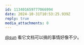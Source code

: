 ```yaml
---
id: 113401659777066994
date: 2024-10-31T10:53:25.939Z
reply: true
media_attachments: 0
---
```


[@sun](https://jiong.us/@sun) 看它文档可以搞的事情好像不少。

